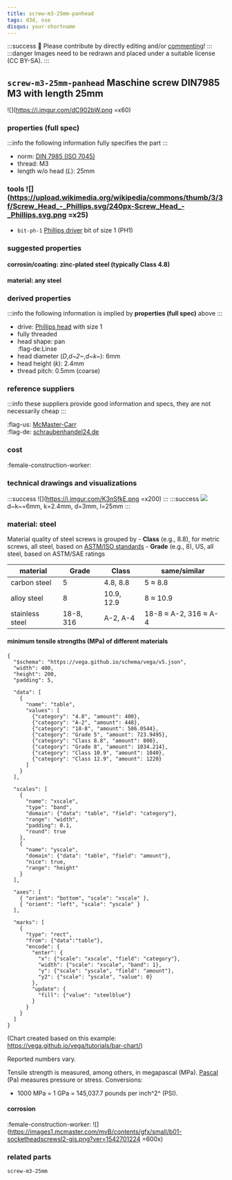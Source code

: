 ```yaml
---
title: screw-m3-25mm-panhead
tags: d3d, ose
disqus: your-shortname
---
```

:::success
:handshake: Please contribute by directly editing and/or [commenting](https://hackmd.io/c/tutorials/%2Fs%2Fhow-to-use-comments)!
:::
:::danger
Images need to be redrawn and placed under a suitable license (CC BY-SA).
:::
## `screw-m3-25mm-panhead` Maschine screw DIN7985 M3 with length 25mm
![](https://i.imgur.com/dC902bW.png =x60)

### properties (full spec)
:::info
the following information fully specifies the part
:::
- norm: [DIN 7985 (ISO 7045)](https://www.fullerfasteners.com/tech/din-7985-specifications/)
- thread: M3
- length w/o head (*L*): 25mm

### tools ![](https://upload.wikimedia.org/wikipedia/commons/thumb/3/3f/Screw_Head_-_Phillips.svg/240px-Screw_Head_-_Phillips.svg.png =x25)
- `bit-ph-1` [Phillips driver](https://en.wikipedia.org/wiki/List_of_screw_drives#Phillips) bit of size 1 (PH1)

### suggested properties
#### corrosin/coating: zinc-plated steel (typically Class 4.8) 
#### material: any steel

### derived properties
:::info
the following information is implied by **properties (full spec)** above
:::
- drive: [Phillips head](https://en.wikipedia.org/wiki/List_of_screw_drives#Phillips) with size 1
- fully threaded
- head shape: pan  
  :flag-de:Linse
- head diameter (*D*,*d~2~*,*d~k~*): 6mm
- head height (*k*): 2.4mm
- thread pitch: 0.5mm (coarse)

### reference suppliers
:::info
these suppliers provide good information and specs, they are not necessarily cheap
:::

:flag-us: [McMaster-Carr](https://www.mcmaster.com/92005a130)  
:flag-de: [schraubenhandel24.de](https://www.schraubenhandel24.de/din-7985-linsenkopfschrauben-stahl-4-8-verzinkt-m3x25-200st/)

### cost
:female-construction-worker:

### technical drawings and visualizations
:::success
![](https://i.imgur.com/K3nSfkE.png =x200)
:::
:::success
![](https://i.imgur.com/OELukDT.png)  
d~k~=6mm, k=2.4mm, d=3mm,
l=25mm
:::

### material: steel

Material quality of steel screws is grouped by
    - **Class** (e.g., 8.8), for metric screws, all steel, based on [ASTM/ISO standards](https://en.wikipedia.org/wiki/ASTM_F568M)
    - **Grade** (e.g., 8), US, all steel, based on ASTM/SAE ratings

| material | Grade | Class | same/similar |
| -------- | ----- | ----- | ------ |
| carbon steel    | 5 | 4.8, 8.8 | 5 ≈ 8.8 |
| alloy steel     | 8 | 10.9, 12.9 | 8 ≈ 10.9
| stainless steel | 18-8, 316 | A-2, A-4 | 18-8 ≈ A-2, 316 ≈ A-4 | 

#### minimum tensile strengths (MPa) of different materials
```vega
{
  "$schema": "https://vega.github.io/schema/vega/v5.json",
  "width": 400,
  "height": 200,
  "padding": 5,

  "data": [
    {
      "name": "table",
      "values": [
        {"category": "4.8", "amount": 400},
        {"category": "A-2", "amount": 448},
        {"category": "18-8", "amount": 586.0544},
        {"category": "Grade 5", "amount": 723.9495},
        {"category": "Class 8.8", "amount": 800},
        {"category": "Grade 8", "amount": 1034.214},
        {"category": "Class 10.9", "amount": 1040},
        {"category": "Class 12.9", "amount": 1220}
      ]
    }
  ],

  "scales": [
    {
      "name": "xscale",
      "type": "band",
      "domain": {"data": "table", "field": "category"},
      "range": "width",
      "padding": 0.1,
      "round": true
    },
    {
      "name": "yscale",
      "domain": {"data": "table", "field": "amount"},
      "nice": true,
      "range": "height"
    }
  ],

  "axes": [
    { "orient": "bottom", "scale": "xscale" },
    { "orient": "left", "scale": "yscale" }
  ],

  "marks": [
    {
      "type": "rect",
      "from": {"data":"table"},
      "encode": {
        "enter": {
          "x": {"scale": "xscale", "field": "category"},
          "width": {"scale": "xscale", "band": 1},
          "y": {"scale": "yscale", "field": "amount"},
          "y2": {"scale": "yscale", "value": 0}
        },
        "update": {
          "fill": {"value": "steelblue"}
        }
      }
    }
  ]
}
```
(Chart created based on this example: https://vega.github.io/vega/tutorials/bar-chart/)

Reported numbers vary.

Tensile strength is measured, among others, in megapascal (MPa). [Pascal](https://en.wikipedia.org/wiki/Pascal_(unit)) (Pa) measures pressure or stress.
Conversions:
- 1000 MPa = 1 GPa = 145,037.7 pounds per inch^2^ (PSI).

#### corrosion
:female-construction-worker:
![](https://images1.mcmaster.com/mvB/contents/gfx/small/b01-socketheadscrewsl2-gis.png?ver=1542701224 =600x)

### related parts

`screw-m3-25mm`
